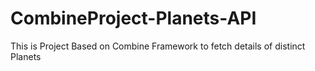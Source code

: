 # CombineProject-Planets-API
This is Project Based on Combine Framework to fetch details of distinct Planets
